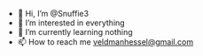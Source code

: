 - 👋 Hi, I’m @Snuffie3
- 👀 I’m interested in everything
- 🌱 I’m currently learning nothing
- 📫 How to reach me veldmanhessel@gmail.com

<!---
Snuffie3/Snuffie3 is a ✨ special ✨ repository because its `README.md` (this file) appears on your GitHub profile.
You can click the Preview link to take a look at your changes.
--->
